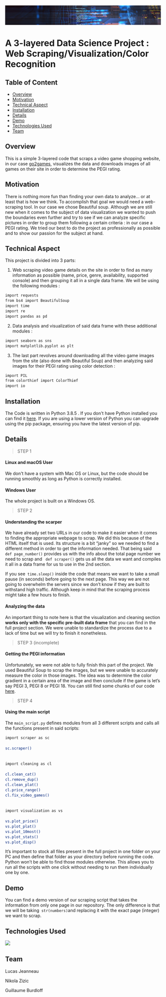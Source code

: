 ![](https://raw.githubusercontent.com/gbrdf/M1-programing-project/main/Unimportant%20folder/data-analytics-header-image.jpg)

# A 3-layered Data Science Project : Web Scraping/Visualization/Color Recognition

## Table of Content
  
  * [Overview](#overview)
  * [Motivation](#motivation)
  * [Technical Aspect](#technical-aspect)
  * [Installation](#installation)
  * [Details](#details)
  * [Demo](#demo)
  * [Technologies Used](#technologies-used)
  * [Team](#team)
 






## Overview
This is a simple 3-layered code that scraps a video game shopping website, in our case [go2games](https://www.go2games.com), visualizes the data and downloads images of all games on their site in order to determine the PEGI rating.

## Motivation
There is nothing more fun than finding your own data to analyze… or at least that is how we think. To accomplish that goal we would need a web-scraping tool. In our case we chose Beautiful soup. Although we are still new when it comes to the subject of data visualization we wanted to push the boundaries even further and try to see if we can analyze specific pictures in order to group them following a certain criteria : in our case a PEGI rating. We tried our best to do the project as professionally as possible and to show our passion for the subject at hand. 

## Technical Aspect

This project is divided into 3 parts:

1. Web scraping video game details on the site in order to find as many information as possible (name, price, genre, availability, supported console) and then grouping it all in a single data frame. We will be using the following modules : 

```bash
import requests
from bs4 import BeautifulSoup
import time  
import re
import pandas as pd
```
2. Data analysis and visualization of said data frame with these additional modules :

```bash
import seaborn as sns
import matplotlib.pyplot as plt
```
3. The last part revolves around downloading all the video game images from the site (also done with Beautiful Soup) and then analyzing said images for their PEGI rating using color detection : 

```bash
import PIL
from colorthief import ColorThief
import io
```
## Installation

The Code is written in Python 3.8.5 . If you don't have Python installed you can find it [here](https://www.python.org/downloads/). If you are using a lower version of Python you can upgrade using the pip package, ensuring you have the latest version of pip.


## Details


> STEP 1


#### Linux and macOS User

We don't have a system with Mac OS or Linux, but the code should be running smoothly as long as Python is correctly installed.


#### Windows User

The whole project is built on a Windows OS.  



> STEP 2


#### Understanding the scarper 

We have already set two URLs in our code to make it easier when it comes to finding the appropriate webpage to scrap. We did this because of the HTML itself that is used. Its structure is a bit “janky” so we needed to find a different method in order to get the information needed. That being said ` def page_number()` provides us with the info about the total page number we need to scrap and ` def scraper()` gets us all the data we want and compiles it all in a data frame for us to use in the 2nd section.

If you see` time.sleep()` inside the code that means we want to take a small pause (in seconds) before going to the next page. This way we are not going to overwhelm the servers since we don’t know if they are built to withstand high traffic. Although keep in mind that the scraping process might take a few hours to finish. 


#### Analyzing the data  

An important thing to note here is that the visualization and cleaning section **works only with the specific pre-built data frame** that you can find in the full project section. We were unable to standardize the process due to a lack of time but we will try to finish it nonetheless. 


> STEP 3 (incomplete)


#### Getting the PEGI information 

Unfortunately, we were not able to fully finish this part of the project. We used Beautiful Soup to scrap the images, but we were unable to accurately measure the color in those images. The idea was to determine the color gradient in a certain area of the image and then conclude if the game is let’s say PEGI 3, PEGI 8 or PEGI 18. You can still find some chunks of our code [here](https://github.com/gbrdf/M1-programming-project/tree/main/pegi%20project%20(unfinished)). 


> STEP 4 

#### Using the main script 

The `main_script.py` defines modules from all 3 different scripts and calls all the functions present in said scripts:
```bash
import scraper as sc

sc.scraper()


import cleaning as cl

cl.clean_cat()
cl.remove_dup()
cl.clean_plat()
cl.price_range()
cl.fix_video_games()


import visualization as vs

vs.plot_price()
vs.plot_plat()
vs.plot_10most()
vs.plot_stats()
vs.plot_disp()
```
It’s important to stock all files present in the full project in one folder on your PC and then define that folder as your directory before running the code. Python won’t be able to find those modules otherwise. This allows you to run all the scripts with one click without needing to run them individually one by one.


## Demo
You can find a demo version of our scraping script that takes the information from only one page in our repository. The only difference is that we will be taking` str(numbers)`and replacing it with the exact page (integer) we want to scrap.



## Technologies Used

![](https://forthebadge.com/images/badges/made-with-python.svg)



## Team

Lucas Jeanneau

Nikola Zizic

Guillaume Burdloff
